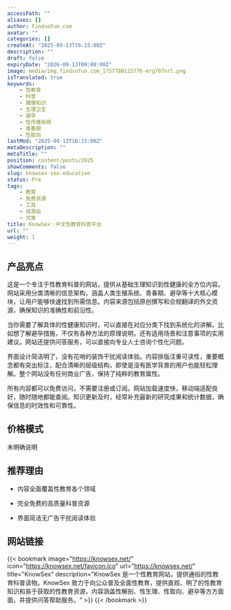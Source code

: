 ```yaml
---
accessPath: ""
aliases: []
author: FindsoFun.com
avatar: ""
categories: []
createAt: "2025-09-13T16:15:00Z"
description: ""
draft: false
expiryDate: "2026-09-13T00:00:00Z"
image: media/img.findsofun.com_1757780115776-erg707nrl.png
isTranslated: true
keywords:
    - 性教育
    - 科普
    - 健康知识
    - 生理卫生
    - 避孕
    - 性传播疾病
    - 青春期
    - 性取向
lastMod: "2025-09-13T16:15:00Z"
metaDescription: ""
metaTitle: ""
position: content/posts/2025
showComments: false
slug: knowsex-sex-education
status: Pre
tags:
    - 教育
    - 免费资源
    - 工具
    - 资源站
    - 文章
title: KnowSex：中文性教育科普平台
url: ""
weight: 1
---
```

## 产品亮点
这是一个专注于性教育科普的网站，提供从基础生理知识到性健康的全方位内容。网站采用分类清晰的信息架构，涵盖人类生殖系统、青春期、避孕等十大核心模块，让用户能够快速找到所需信息。内容来源包括原创撰写和合规翻译的外文资源，确保知识的准确性和前沿性。

当你需要了解具体的性健康知识时，可以直接在对应分类下找到系统化的讲解。比如想了解避孕措施，不仅有各种方法的原理说明，还有适用场景和注意事项的实用建议。网站还提供问答服务，可以直接向专业人士咨询个性化问题。

界面设计简洁明了，没有花哨的装饰干扰阅读体验。内容排版注重可读性，重要概念都有突出标注，配合清晰的层级结构，即使是没有医学背景的用户也能轻松理解。整个网站没有任何商业广告，保持了纯粹的教育属性。

所有内容都可以免费访问，不需要注册或订阅。网站加载速度快，移动端适配良好，随时随地都能查阅。知识更新及时，经常补充最新的研究成果和统计数据，确保信息的时效性和可靠性。

## 价格模式
<!--more-->未明确说明

## 推荐理由
- 内容全面覆盖性教育各个领域

- 完全免费的高质量科普资源

- 界面简洁无广告干扰阅读体验

## 网站链接
{{< bookmark image="https://knowsex.net/" icon="https://knowsex.net/favicon.ico" url="https://knowsex.net/" title="KnowSex" description="KnowSex 是一个性教育网站，提供通俗的性教育科普读物。KnowSex 致力于向公众普及全面性教育，提供直观、明了的性教育知识和易于获取的性教育资源，内容涵盖性解剖、性生理、性取向、避孕等方方面面，并提供问答帮助服务。" >}}
{{< /bookmark >}}

